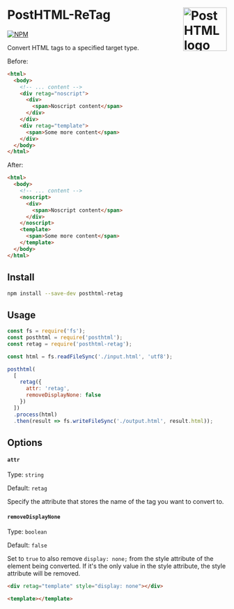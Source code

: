 # PostHTML-ReTag <img align="right" height="100" title="PostHTML logo" src="http://posthtml.github.io/posthtml/logo.svg">

[![NPM][npm]][npm-url]

Convert HTML tags to a specified target type.

Before:
``` html
<html>
  <body>
    <!-- ... content -->
    <div retag="noscript">
      <div>
        <span>Noscript content</span>
      </div>
    </div>
    <div retag="template">
      <span>Some more content</span>
    </div>
  </body>
</html>
```

After:
``` html
<html>
  <body>
    <!-- ... content -->
    <noscript>
      <div>
        <span>Noscript content</span>
      </div>
    </noscript>
    <template>
      <span>Some more content</span>
    </template>
  </body>
</html>
```

## Install

```bash
npm install --save-dev posthtml-retag
```

## Usage

``` js
const fs = require('fs');
const posthtml = require('posthtml');
const retag = require('posthtml-retag');

const html = fs.readFileSync('./input.html', 'utf8');

posthtml(
  [
    retag({
      attr: 'retag',
      removeDisplayNone: false
    })
  ])
  .process(html)
  .then(result => fs.writeFileSync('./output.html', result.html));
```

## Options

#### `attr`

Type: `string`

Default: `retag`

Specify the attribute that stores the name of the tag you want to convert to.


#### `removeDisplayNone`

Type: `boolean`

Default: `false`

Set to `true` to also remove `display: none;` from the style attribute of the element being converted. If it's the only value in the style attribute, the style attribute will be removed.

```html
<div retag="template" style="display: none"></div>
```

```html
<template></template>
```

[npm]: https://img.shields.io/npm/v/posthtml-retag.svg
[npm-url]: https://npmjs.com/package/posthtml-retag
